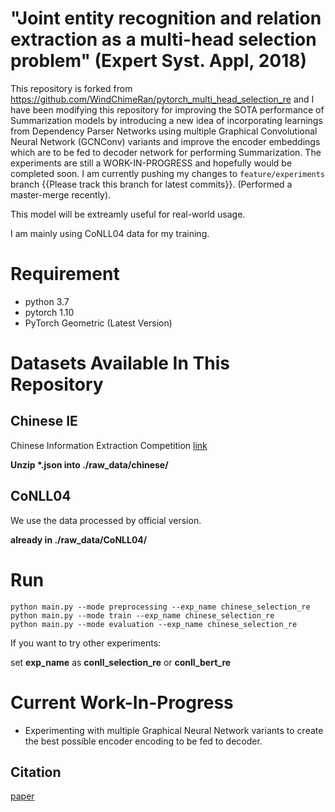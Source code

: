 # "Joint entity recognition and relation extraction as a multi-head selection problem" (Expert Syst. Appl, 2018)

This repository is forked from https://github.com/WindChimeRan/pytorch_multi_head_selection_re and I have been modifying this repository for improving the SOTA performance of Summarization models by introducing a new idea of incorporating learnings from Dependency Parser Networks using multiple Graphical Convolutional Neural Network (GCNConv) variants and improve the encoder embeddings which are to be fed to decoder network for performing Summarization.
The experiments are still a WORK-IN-PROGRESS and hopefully would be completed soon. 
I am currently pushing my changes to `feature/experiments` branch {{Please track this branch for latest commits}}. (Performed a master-merge recently).

This model will be extreamly useful for real-world usage.

I am mainly using CoNLL04 data for my training.

# Requirement

* python 3.7
* pytorch 1.10
* PyTorch Geometric (Latest Version)

# Datasets Available In This Repository

## Chinese IE
Chinese Information Extraction Competition [link](http://lic2019.ccf.org.cn/kg)

**Unzip \*.json into ./raw_data/chinese/**

## CoNLL04

We use the data processed by official version.

**already in ./raw_data/CoNLL04/**


# Run
```shell
python main.py --mode preprocessing --exp_name chinese_selection_re
python main.py --mode train --exp_name chinese_selection_re 
python main.py --mode evaluation --exp_name chinese_selection_re
```

If you want to try other experiments:

set **exp_name** as **conll_selection_re** or **conll_bert_re**

# Current Work-In-Progress

* Experimenting with multiple Graphical Neural Network variants to create the best possible encoder encoding to be fed to decoder. 

## Citation

[paper](https://arxiv.org/abs/1804.07847)